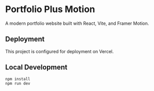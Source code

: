 # Portfolio Plus Motion

A modern portfolio website built with React, Vite, and Framer Motion.

## Deployment

This project is configured for deployment on Vercel.

## Local Development

```
npm install
npm run dev
```